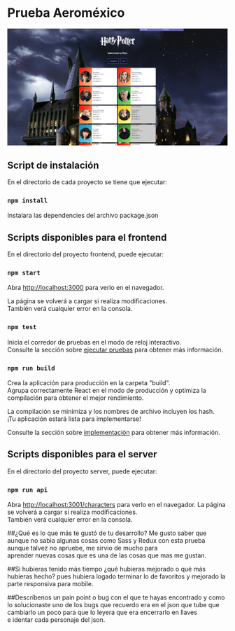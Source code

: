 # Prueba Aeroméxico
![](screenshot.png)
## Script de instalación
En el directorio de cada proyecto se tiene que ejecutar:
### `npm install`
Instalara las dependencies del archivo package.json
## Scripts disponibles para el frontend
En el directorio del proyecto frontend, puede ejecutar:
### `npm start`
Abra [http://localhost:3000](http://localhost:3000) para verlo en el navegador.

La página se volverá a cargar si realiza modificaciones. <br>
También verá cualquier error en la consola.

### `npm test`

Inicia el corredor de pruebas en el modo de reloj interactivo. <br>
Consulte la sección sobre [ejecutar pruebas](https://facebook.github.io/create-react-app/docs/running-tests) para obtener más información.

### `npm run build`

Crea la aplicación para producción en la carpeta "build". <br>
Agrupa correctamente React en el modo de producción y optimiza la compilación para obtener el mejor rendimiento.

La compilación se minimiza y los nombres de archivo incluyen los hash. <br>
¡Tu aplicación estará lista para implementarse!

Consulte la sección sobre [implementación](https://facebook.github.io/create-react-app/docs/deployment) para obtener más información.

## Scripts disponibles para el server
En el directorio del proyecto server, puede ejecutar:
### `npm run api`
Abra [http://localhost:3001/characters](http://localhost:3001/characters) para verlo en el navegador.
La página se volverá a cargar si realiza modificaciones. <br>
También verá cualquier error en la consola.


##¿Qué es lo que más te gustó de tu desarrollo?
Me gusto saber que aunque no sabia algunas cosas como Sass y Redux con esta prueba aunque talvez no apruebe, me sirvio de mucho para <br>
aprender nuevas cosas que es una de las cosas que mas me gustan.

##Si hubieras tenido más tiempo ¿qué hubieras mejorado o qué más hubieras hecho?
pues hubiera logado terminar lo de favoritos y mejorado la parte responsiva para mobile.

##Descríbenos un pain point o bug con el que te hayas encontrado y como lo solucionaste
uno de los bugs que recuerdo era en el json que tube que cambiarlo un poco para que lo leyera que era encerrarlo en llaves <br>
e identar cada personaje del json.

